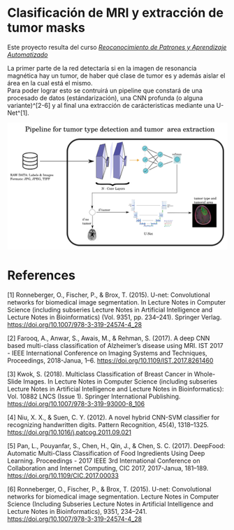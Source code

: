 # Clasificación de MRI y extracción de tumor masks
Este proyecto resulta del curso [_Reoconocimiento de Patrones y Aprendizaje Automatizado_](http://www.fciencias.unam.mx/docencia/horarios/presentacion/317863)

La primer parte de la red detectaría si en la imagen de resonancia magnética hay un tumor, de haber qué clase de tumor es y además aislar el área en la cual está el mismo.  
Para poder lograr esto se contruirá un pipeline que constará de una procesado de datos (estándarización), una CNN profunda (o alguna variante)^\[2-6\] y al final una extracción de carácteristicas mediante una U-Net^\[1\].

![image](./ilustraciones/pipeline_allData.png)

# References
\[1\] Ronneberger, O., Fischer, P., & Brox, T. (2015). U-net: Convolutional networks for biomedical image segmentation. In Lecture Notes in Computer Science (including subseries Lecture Notes in Artificial Intelligence and Lecture Notes in Bioinformatics) (Vol. 9351, pp. 234–241). Springer Verlag. https://doi.org/10.1007/978-3-319-24574-4_28 

\[2\] Farooq, A., Anwar, S., Awais, M., & Rehman, S. (2017). A deep CNN based multi-class classification of Alzheimer’s disease using MRI. IST 2017 - IEEE International Conference on Imaging Systems and Techniques, Proceedings, 2018-Janua, 1–6. https://doi.org/10.1109/IST.2017.8261460

\[3\] Kwok, S. (2018). Multiclass Classification of Breast Cancer in Whole-Slide Images. In Lecture Notes in Computer Science (including subseries Lecture Notes in Artificial Intelligence and Lecture Notes in Bioinformatics): Vol. 10882 LNCS (Issue 1). Springer International Publishing. https://doi.org/10.1007/978-3-319-93000-8_106

\[4\] Niu, X. X., & Suen, C. Y. (2012). A novel hybrid CNN-SVM classifier for recognizing handwritten digits. Pattern Recognition, 45(4), 1318–1325. https://doi.org/10.1016/j.patcog.2011.09.021

\[5\] Pan, L., Pouyanfar, S., Chen, H., Qin, J., & Chen, S. C. (2017). DeepFood: Automatic Multi-Class Classification of Food Ingredients Using Deep Learning. Proceedings - 2017 IEEE 3rd International Conference on Collaboration and Internet Computing, CIC 2017, 2017-Janua, 181–189. https://doi.org/10.1109/CIC.2017.00033

\[6\] Ronneberger, O., Fischer, P., & Brox, T. (2015). U-net: Convolutional networks for biomedical image segmentation. Lecture Notes in Computer Science (Including Subseries Lecture Notes in Artificial Intelligence and Lecture Notes in Bioinformatics), 9351, 234–241. https://doi.org/10.1007/978-3-319-24574-4_28



